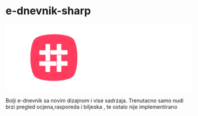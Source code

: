# e-dnevnik-sharp
![alt text](https://raw.githubusercontent.com/GreenTeaSeb/e-dnevnik-sharp/senpai/src/icons/icon2.svg)

Bolji e-dnevnik sa novim dizajnom i vise sadrzaja.
Trenutacno samo nudi brzi pregled ocjena,rasporeda i biljeska , te ostalo nije implementirano

